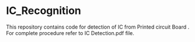 # IC_Recognition
This repository contains code for detection of IC from Printed circuit Board .
For complete procedure refer to IC Detection.pdf file.
